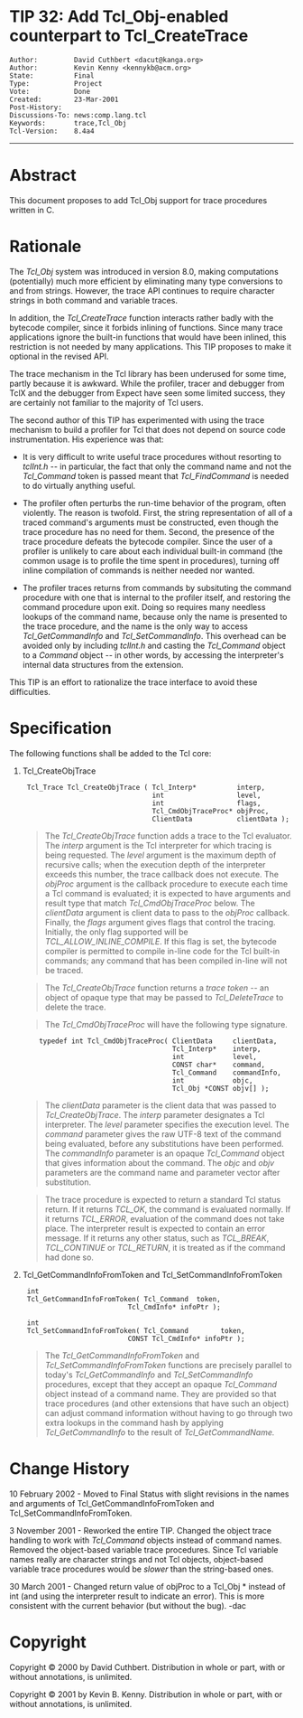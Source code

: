 # TIP 32: Add Tcl_Obj-enabled counterpart to Tcl_CreateTrace
	Author:         David Cuthbert <dacut@kanga.org>
	Author:         Kevin Kenny <kennykb@acm.org>
	State:          Final
	Type:           Project
	Vote:           Done
	Created:        23-Mar-2001
	Post-History:   
	Discussions-To: news:comp.lang.tcl
	Keywords:       trace,Tcl_Obj
	Tcl-Version:    8.4a4
-----

# Abstract

This document proposes to add Tcl\_Obj support for trace procedures written
in C.

# Rationale

The _Tcl\_Obj_ system was introduced in version 8.0, making
computations \(potentially\) much more efficient by eliminating many
type conversions to and from strings.  However, the trace API
continues to require character strings in both command and variable
traces.

In addition, the _Tcl\_CreateTrace_ function interacts rather badly
with the bytecode compiler, since it forbids inlining of functions.
Since many trace applications ignore the built-in functions that would
have been inlined, this restriction is not needed by many
applications.  This TIP proposes to make it optional in the revised API.

The trace mechanism in the Tcl library has been underused for some
time, partly because it is awkward.  While the profiler, tracer and
debugger from TclX and the debugger from Expect have seen some limited
success, they are certainly not familiar to the majority of Tcl users.

The second author of this TIP has experimented with using the trace
mechanism to build a profiler for Tcl that does not depend on source
code instrumentation.  His experience was that:

  * It is very difficult to write useful trace procedures without
    resorting to _tclInt.h_ -- in particular, the fact that only the
    command name and not the _Tcl\_Command_ token is passed meant
    that _Tcl\_FindCommand_ is needed to do virtually anything
    useful.

  * The profiler often perturbs the run-time behavior of the program,
    often violently.  The reason is twofold.  First, the string
    representation of all of a traced command's arguments must be
    constructed, even though the trace procedure has no need for
    them.  Second, the presence of the trace procedure defeats the
    bytecode compiler.  Since the user of a profiler is unlikely to
    care about each individual built-in command \(the common usage is
    to profile the time spent in procedures\), turning off inline
    compilation of commands is neither needed nor wanted.

  * The profiler traces returns from commands by subsituting the
    command procedure with one that is internal to the profiler
    itself, and restoring the command procedure upon exit.  Doing so
    requires many needless lookups of the command name, because only
    the name is presented to the trace procedure, and the name is the
    only way to access _Tcl\_GetCommandInfo_ and
    _Tcl\_SetCommandInfo_.  This overhead can be avoided only by
    including _tclInt.h_ and casting the _Tcl\_Command_ object to a
    _Command_ object -- in other words, by accessing the
    interpreter's internal data structures from the extension.

This TIP is an effort to rationalize the trace interface to avoid
these difficulties.

# Specification

The following functions shall be added to the Tcl core:

 1. Tcl\_CreateObjTrace

		 Tcl_Trace Tcl_CreateObjTrace ( Tcl_Interp*          interp,
		                                int                  level, 
		                                int                  flags,
		                                Tcl_CmdObjTraceProc* objProc,
		                                ClientData           clientData );

	  > The _Tcl\_CreateObjTrace_ function adds a trace to the Tcl evaluator.
    The _interp_ argument is the Tcl interpreter for which tracing is
    being requested.  The _level_ argument is the maximum depth of
    recursive calls; when the execution depth of the interpreter exceeds
    this number, the trace callback does not execute.  The _objProc_
    argument is the callback procedure to execute each time a Tcl command
    is evaluated; it is expected to have arguments and result type that
    match _Tcl\_CmdObjTraceProc_ below.  The _clientData_ argument is
    client data to pass to the _objProc_ callback.  Finally, the
    _flags_ argument gives flags that control the tracing.  Initially,
    the only flag supported will be _TCL\_ALLOW\_INLINE\_COMPILE_.  If this
    flag is set, the bytecode compiler is permitted to compile in-line
    code for the Tcl built-in commands; any command that has been compiled
    in-line will not be traced.

	  > The _Tcl\_CreateObjTrace_ function returns a _trace token_ -- an
    object of opaque type that may be passed to _Tcl\_DeleteTrace_ to
    delete the trace.

	  > The _Tcl\_CmdObjTraceProc_ will have the following type signature.

		    typedef int Tcl_CmdObjTraceProc( ClientData     clientData,
		                                     Tcl_Interp*    interp,
		                                     int            level,
		                                     CONST char*    command,
		                                     Tcl_Command    commandInfo,
		                                     int            objc,
		                                     Tcl_Obj *CONST objv[] );

	 >  The _clientData_ parameter is the client data that was passed to
    _Tcl\_CreateObjTrace_.  The _interp_ parameter designates a Tcl
    interpreter.  The _level_ parameter specifies the execution level.
    The _command_ parameter gives the raw UTF-8 text of the command
    being evaluated, before any substitutions have been performed.  The
    _commandInfo_ parameter is an opaque _Tcl\_Command_ object that
    gives information about the command.  The _objc_ and _objv_
    parameters are the command name and parameter vector after
    substitution.

	  > The trace procedure is expected to return a standard Tcl status
    return.  If it returns _TCL\_OK_, the command is evaluated
    normally.  If it returns _TCL\_ERROR_, evaluation of the command
    does not take place.  The interpreter result is expected to
    contain an error message.  If it returns any other status, such as
    _TCL\_BREAK_, _TCL\_CONTINUE_ or _TCL\_RETURN_, it is treated
    as if the command had done so.

 1. Tcl\_GetCommandInfoFromToken and Tcl\_SetCommandInfoFromToken

		 int
		 Tcl_GetCommandInfoFromToken( Tcl_Command  token,
		                          Tcl_CmdInfo* infoPtr );

		 int
		 Tcl_SetCommandInfoFromToken( Tcl_Command        token,
		                          CONST Tcl_CmdInfo* infoPtr );

	  > The _Tcl\_GetCommandInfoFromToken_ and _Tcl\_SetCommandInfoFromToken_
    functions are precisely parallel to today's _Tcl\_GetCommandInfo_
    and _Tcl\_SetCommandInfo_ procedures, except that they accept an
    opaque _Tcl\_Command_ object instead of a command name.  They are
    provided so that trace procedures \(and other extensions that have
    such an object\) can adjust command information without having to
    go through two extra lookups in the command hash by applying
    _Tcl\_GetCommandInfo_ to the result of _Tcl\_GetCommandName._

# Change History

10 February 2002 - Moved to Final Status with slight revisions in the names
and arguments of Tcl\_GetCommandInfoFromToken and Tcl\_SetCommandInfoFromToken.

3 November 2001 - Reworked the entire TIP.  Changed the object trace
handling to work with _Tcl\_Command_ objects instead of command
names.  Removed the object-based variable trace procedures.  Since Tcl
variable names really are character strings and not Tcl objects,
object-based variable trace procedures would be _slower_ than the
string-based ones.

30 March 2001 - Changed return value of objProc to a Tcl\_Obj \* instead
of int \(and using the interpreter result to indicate an error\).  This
is more consistent with the current behavior \(but without the bug\).  -dac

# Copyright

Copyright © 2000 by David Cuthbert.  Distribution in whole or part,
with or without annotations, is unlimited.

Copyright © 2001 by Kevin B. Kenny.  Distribution in whole or part,
with or without annotations, is unlimited.

